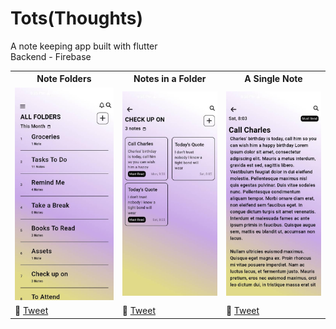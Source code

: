 # Tots(Thoughts)
A note keeping app built with flutter <br>
Backend - Firebase
<table>
	<tbody width="100%">
	<tr>
			<th>Note Folders</th>	
			<th>Notes in a Folder</th>
    <th>A Single Note</th>
		</tr>
		<tr>
			<td>
			<img src="https://github.com/SidneyEmeka/myfiles/blob/master/tots/main.jpg" alt="All Notes"></img>
			</td>
			<td>
			<img src="https://github.com/SidneyEmeka/myfiles/blob/master/tots/foldernotes.jpg" alt="Notes in a nOte"></img>
			</td>
  	<td>
			<img src="https://github.com/SidneyEmeka/myfiles/blob/master/tots/thenote.jpg" alt="A note"></img>
			</td>
		</tr>
		<tr>
			<td>
				🔗 <a href="https://x.com/sidswipe/status/1809690837770551528?s=46">Tweet</a>
			</td>
			<td>
				🔗 <a href="https://x.com/sidswipe/status/1809690837770551528?s=46">Tweet</a>
			</td>
      	<td>
				🔗 <a href="https://x.com/sidswipe/status/1809690837770551528?s=46">Tweet</a>
			</td>
		</tr>
	</tbody>
</table>

